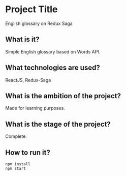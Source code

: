 # Project Title

English glossary on Redux Saga

## What is it?

Simple English glossary based on Words API.

## What technologies are used?

ReactJS, Redux-Saga

## What is the ambition of the project?

Made for learning purposes.

## What is the stage of the project?

Complete.

## How to run it?

```
npm install
npm start
```
